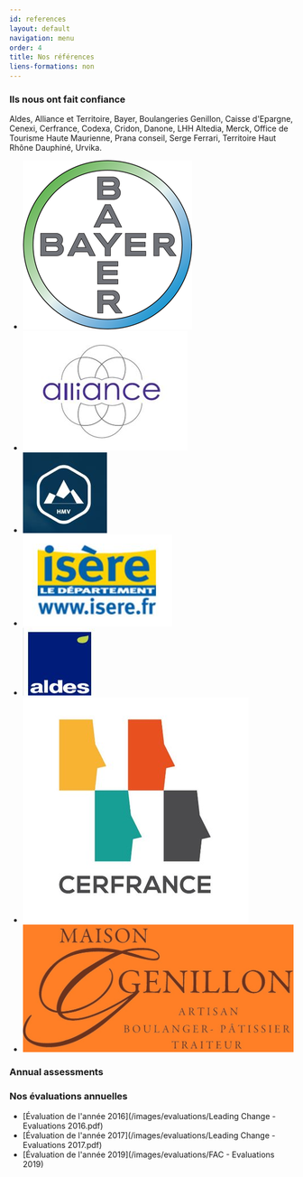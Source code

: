 ```yaml
---
id: references
layout: default
navigation: menu
order: 4
title: Nos références
liens-formations: non
---
```


### Ils nous ont fait confiance
Aldes, Alliance et Territoire, Bayer, Boulangeries Genillon, Caisse d'Epargne, Cenexi, Cerfrance, Codexa, Cridon, Danone, LHH Altedia, Merck, Office de Tourisme Haute Maurienne, Prana conseil, Serge Ferrari, Territoire Haut Rhône Dauphiné, Urvika.

- ![Bayer](/images/references/bayer.png)
- ![Alliance](/images/references/Alliance.jpg)
- ![HMV](/images/references/HMV.jpg)
- ![Isere](/images/references/Isere.jpg)
- ![ALDES](/images/references/ALDES.jpg)
- ![CERFRANCE](/images/references/CERFRANCE.jpg)
- ![GENILLON](/images/references/GENILLON.jpg)

[//]: # (Garder le titre Annual assessments au dessus du vrai titre pour le lien du footer)
### Annual assessments
### Nos évaluations annuelles
- [Évaluation de l'année 2016](/images/evaluations/Leading Change - Evaluations 2016.pdf)
- [Évaluation de l'année 2017](/images/evaluations/Leading Change - Evaluations 2017.pdf)
- [Évaluation de l'année 2019](/images/evaluations/FAC - Evaluations 2019)
